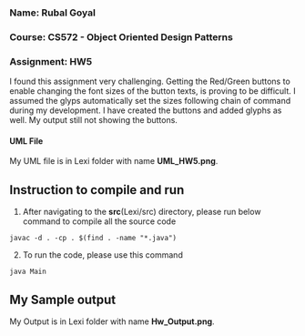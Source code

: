 ### Name: Rubal Goyal
### Course: CS572 - Object Oriented Design Patterns
### Assignment: HW5

I found this assignment very challenging. Getting the Red/Green buttons to 
enable changing the font sizes of the button texts,
is proving to be difficult. I assumed the glyps automatically set 
the sizes following chain of command during my development. I have created the buttons and 
added glyphs as well. My output still not showing the buttons.

#### UML File 

My UML file is in Lexi folder with name __UML_HW5.png__.

## Instruction to compile and run

1. After navigating to the __src__(Lexi/src) directory, please run below command to compile all the source code
```
javac -d . -cp . $(find . -name "*.java")
```
2. To run the code, please use this command
```
java Main
```
## My Sample output

My Output  is in Lexi folder with name __Hw_Output.png__.
